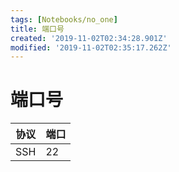 ```yaml
---
tags: [Notebooks/no_one]
title: 端口号
created: '2019-11-02T02:34:28.901Z'
modified: '2019-11-02T02:35:17.262Z'
---
```


# 端口号


| 协议 | 端口  |
| ---  | ---  |
| SSH  |  22  |

